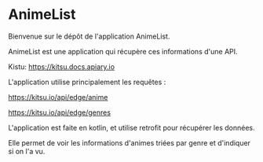 # AnimeList

Bienvenue sur le dépôt de l'application AnimeList.

AnimeList est une application qui récupère ces informations d'une API.

Kistu: https://kitsu.docs.apiary.io

L'application utilise principalement les requêtes :

https://kitsu.io/api/edge/anime

https://kitsu.io/api/edge/genres

L'application est faite en kotlin, et utilise retrofit pour récupérer les données.

Elle permet de voir les informations d'animes triées par genre et d'indiquer si on l'a vu.


